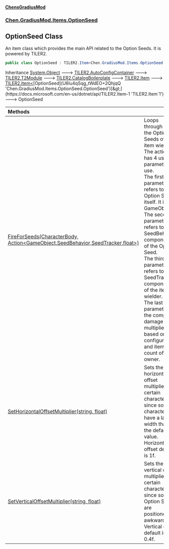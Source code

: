 #### [ChensGradiusMod](index 'index')
### [Chen.GradiusMod.Items.OptionSeed](be1vnC2Vgp_vVFpwRHLjUQ 'Chen.GradiusMod.Items.OptionSeed')
## OptionSeed Class
An item class which provides the main API related to the Option Seeds. It is powered by TILER2.  
```csharp
public class OptionSeed : TILER2.Item<Chen.GradiusMod.Items.OptionSeed.OptionSeed>
```

Inheritance [System.Object](https://docs.microsoft.com/en-us/dotnet/api/System.Object 'System.Object') &#129106; [TILER2.AutoConfigContainer](https://docs.microsoft.com/en-us/dotnet/api/TILER2.AutoConfigContainer 'TILER2.AutoConfigContainer') &#129106; [TILER2.T2Module](https://docs.microsoft.com/en-us/dotnet/api/TILER2.T2Module 'TILER2.T2Module') &#129106; [TILER2.CatalogBoilerplate](https://docs.microsoft.com/en-us/dotnet/api/TILER2.CatalogBoilerplate 'TILER2.CatalogBoilerplate') &#129106; [TILER2.Item](https://docs.microsoft.com/en-us/dotnet/api/TILER2.Item 'TILER2.Item') &#129106; [TILER2.Item&lt;](https://docs.microsoft.com/en-us/dotnet/api/TILER2.Item-1 'TILER2.Item`1')[OptionSeed](U6Iu4qSqg_tWdEO+2QhjqQ 'Chen.GradiusMod.Items.OptionSeed.OptionSeed')[&gt;](https://docs.microsoft.com/en-us/dotnet/api/TILER2.Item-1 'TILER2.Item`1') &#129106; OptionSeed  

| Methods | |
| :--- | :--- |
| [FireForSeeds(CharacterBody, Action&lt;GameObject,SeedBehavior,SeedTracker,float&gt;)](SjLSn1N_vnVWRnAgi56XBw 'Chen.GradiusMod.Items.OptionSeed.OptionSeed.FireForSeeds(RoR2.CharacterBody, System.Action&lt;UnityEngine.GameObject,Chen.GradiusMod.Items.OptionSeed.Components.SeedBehavior,Chen.GradiusMod.Items.OptionSeed.Components.SeedTracker,float&gt;)') | Loops through all the Option Seeds of the item wielder. The action has 4 useful parameters to use.<br/>The first parameter refers to the Option Seed itself. It is a GameObject.<br/>The second parameter refers to the SeedBehavior component of the Option Seed.<br/>The third parameter refers to the SeedTracker component of the item wielder.<br/>The last parameter is the computed damage multiplier based on configuration and item count of the owner.<br/> |
| [SetHorizontalOffsetMultiplier(string, float)](MLFf+wYauT+b8xnJ7TpSlQ 'Chen.GradiusMod.Items.OptionSeed.OptionSeed.SetHorizontalOffsetMultiplier(string, float)') | Sets the horizontal offset multiplier for certain characters since some characters have a larger width than the default value. Horizontal offset default is 1f.<br/> |
| [SetVerticalOffsetMultiplier(string, float)](kA9cXMcoE80jabrUycIRmg 'Chen.GradiusMod.Items.OptionSeed.OptionSeed.SetVerticalOffsetMultiplier(string, float)') | Sets the vertical offset multiplier for certain characters since some Option Seeds are positioned awkwardly. Vertical offset default is 0.4f.<br/> |
